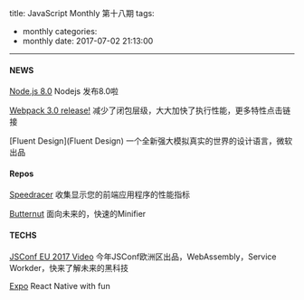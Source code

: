 title: JavaScript Monthly 第十八期
tags:
  - monthly
categories:
  - monthly
date: 2017-07-02 21:13:00
---
#### NEWS

[Node.js 8.0](https://nodejs.org/en/blog/release/v8.0.0/)
Nodejs 发布8.0啦

[Webpack 3.0 release!](https://medium.com/webpack/webpack-3-official-release-15fd2dd8f07b)
减少了闭包层级，大大加快了执行性能，更多特性点击链接
<!--more-->

[Fluent Design](Fluent Design)
一个全新强大模拟真实的世界的设计语言，微软出品

#### Repos

[Speedracer](https://github.com/ngryman/speedracer)
收集显示您的前端应用程序的性能指标

[Butternut](https://butternut.now.sh/)
面向未来的，快速的Minifier

#### TECHS

[JSConf EU 2017 Video](https://www.youtube.com/playlist?list=PL37ZVnwpeshFmAPr65sU2O5WMs7_CGjs_)
今年JSConf欧洲区出品，WebAssembly，Service Workder，快来了解未来的黑科技

[Expo](https://expo.io/)
React Native with fun
